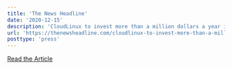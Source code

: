 ```yaml
---
title: 'The News Headline'
date: '2020-12-15'
description: 'CloudLinux to invest more than a million dollars a year into CentOS clone | | The News Headline'
url: 'https://thenewsheadline.com/cloudlinux-to-invest-more-than-a-million-dollars-a-year-into-centos-clone/'
posttype: 'press'
---
```

[Read the Article](https://thenewsheadline.com/cloudlinux-to-invest-more-than-a-million-dollars-a-year-into-centos-clone/)